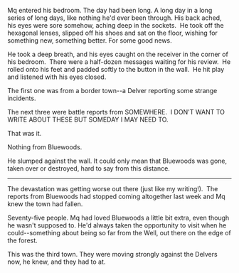Mq entered his bedroom. The day had been long. A long day in a long series of long days, like nothing he'd ever been through. His back ached, his eyes were sore somehow, aching deep in the sockets.  He took off the hexagonal lenses, slipped off his shoes and sat on the floor, wishing for something new, something better. For some good news. 

He took a deep breath, and his eyes caught on the receiver in the corner of his bedroom.  There were a half-dozen messages waiting for his review.  He rolled onto his feet and padded softly to the button in the wall.  He hit play and listened with his eyes closed. 

The first one was from a border town--a Delver reporting some strange incidents.  

The next three were battle reports from SOMEWHERE.  I DON'T WANT TO WRITE ABOUT THESE BUT SOMEDAY I MAY NEED TO.

That was it. 

Nothing from Bluewoods. 

He slumped against the wall. It could only mean that Bluewoods was gone, taken over or destroyed, hard to say from this distance.  


---



The devastation was getting worse out there (just like my writing!).  The reports from Bluewoods had stopped coming altogether last week and Mq knew the town had fallen.  

Seventy-five people. Mq had loved Bluewoods a little bit extra, even though he wasn't supposed to. He'd always taken the opportunity to visit when he could--something about being so far from the Well, out there on the edge of the forest. 

This was the third town. They were moving strongly against the Delvers now, he knew, and they had to at. 

